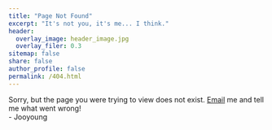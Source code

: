 ```yaml
---
title: "Page Not Found"
excerpt: "It's not you, it's me... I think."
header: 
  overlay_image: header_image.jpg
  overlay_filer: 0.3
sitemap: false
share: false
author_profile: false
permalink: /404.html
---
```


Sorry, but the page you were trying to view does not exist. [Email](mailto:jkim266@syr.edu) me and tell me what went wrong!
<br>
 \- Jooyoung

